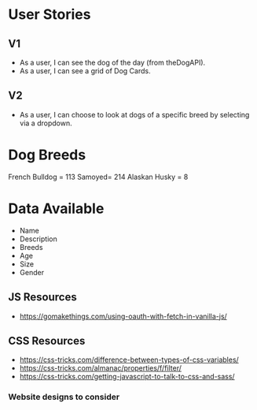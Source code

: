 # User Stories

## V1
- As a user, I can see the dog of the day (from theDogAPI).
- As a user, I can see a grid of Dog Cards.

## V2	
- As a user, I can choose to look at dogs of a specific breed by selecting via a dropdown.

# Dog Breeds
French Bulldog = 113
Samoyed= 214
Alaskan Husky = 8

# Data Available
- Name
- Description
- Breeds 
- Age
- Size
- Gender


## JS Resources
- https://gomakethings.com/using-oauth-with-fetch-in-vanilla-js/


## CSS Resources
- https://css-tricks.com/difference-between-types-of-css-variables/
- https://css-tricks.com/almanac/properties/f/filter/
- https://css-tricks.com/getting-javascript-to-talk-to-css-and-sass/

### Website designs to consider
